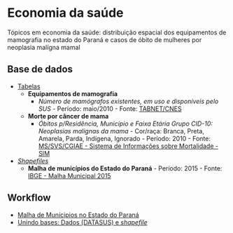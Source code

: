 # Economia da saúde

Tópicos em economia da saúde: distribuição espacial dos equipamentos de mamografia no estado do Paraná e casos de óbito de mulheres por neoplasia malígna mamal

## Base de dados
- [Tabelas](https://github.com/rdurl0/economia_da_saude/tree/master/Tabelas)
  - **Equipamentos de mamografia**
    - _Número de mamógrafos existentes, em uso e disponíveis pelo SUS_ - Período: maio/2010 - Fonte: [TABNET/CNES](http://www2.datasus.gov.br/DATASUS/index.php?area=0204&id=11671&VObj=http://tabnet.datasus.gov.br/cgi/deftohtm.exe?cnes/cnv/equipo)
  - **Morte por câncer de mama**
    - _Óbitos p/Residência, Município e Faixa Etária Grupo CID-10: Neoplasias malignas da mama_ - Cor/raça: Branca, Preta, Amarela, Parda, Indígena, Ignorado - Período: 2010 - Fonte: [MS/SVS/CGIAE - Sistema de Informações sobre Mortalidade - SIM](http://www2.datasus.gov.br/DATASUS/index.php?area=0205&id=6937)
- [_Shapefiles_](https://github.com/rdurl0/economia_da_saude/tree/master/shp)
  - **Malha de municípios do Estado do Paraná** - Período: 2015 - Fonte: [IBGE - Malha Municipal 2015](https://goo.gl/Dprczu)

## Workflow
- [Malha de Munícipios no Estado do Paraná](https://github.com/rdurl0/economia_da_saude/blob/master/1_Malha_de_municipios_no_estado_do_Paran%C3%A1.md)
- [Unindo bases: Dados (DATASUS) e _shapefile_](https://github.com/rdurl0/economia_da_saude/blob/master/2_Bases_de_dados.md)
